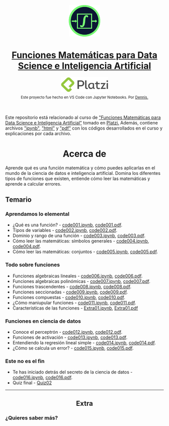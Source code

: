 <p align="center"><a href="https://platzi.com/cursos/funciones-matematicas/"><img src="codes/images/logo.png" alt="MarkText" width="100" height="100"></p>

<h1 align="center"><a href="https://platzi.com/cursos/funciones-matematicas/">Funciones Matemáticas para Data Science e Inteligencia Artificial</a></h1>

<div align="center">
  <a href="https://platzi.com">
    <img src="codes/images/platzi.png" width="150" height="47" alt="Platzi">
  </a>
</div>

<div align="center">
  <sub>Este proyecto fue hecho en VS Code con Jupyter Notebooks. Por
    <a href="https://github.com/DensLopez">Dennis.</a>
  </sub>
</div>
<br />
<br />

Este repositorio está relacionado al curso de <a href="https://platzi.com/cursos/funciones-matematicas/">"Funciones Matemáticas para Data Science e Inteligencia Artificial"</a> tomado en <a href="https://platzi.com">Platzi.</a> Además, contiene archivos ["ipynb"](codes), ["html"](codes/html/) y ["pdf"](codes/pdfs/) con los códigos desarrollados en el curso y explicaciones por cada archivo.
<br />

<h1 align="center">Acerca de </h1>
Aprende qué es una función matemática y cómo puedes aplicarlas en el mundo de la ciencia de datos e inteligencia artificial. Domina los diferentes tipos de funciones que existen, entiende cómo leer las matemáticas y aprende a calcular errores.

<br />

## Temario

### Aprendamos lo elemental

- ¿Qué es una función? - [code001.ipynb](codes/code001.ipynb), [code001.pdf](codes/pdfs/code001.pdf).
- Tipos de variables - [code002.ipynb](codes/code002.ipynb), [code002.pdf](codes/pdfs/code002.pdf).
- Dominio y rango de una función - [code003.ipynb](codes/code003.ipynb), [code003.pdf](codes/pdfs/code003.pdf).
- Cómo leer las matemáticas: símbolos generales - [code004.ipynb](codes/code004.ipynb), [code004.pdf](codes/pdfs/code004.pdf).
- Cómo leer las matemáticas: conjuntos - [code005.ipynb](codes/code005.ipynb), [code005.pdf](codes/pdfs/code005.pdf).

### Todo sobre funciones

- Funciones algebraicas lineales - [code006.ipynb](codes/code006.ipynb), [code006.pdf](codes/pdfs/code006.pdf).
- Funciones algebraicas polinómicas - [code007.ipynb](codes/code007.ipynb), [code007.pdf](codes/pdfs/code007.pdf).
- Funciones trascendentes - [code008.ipynb](codes/code008.ipynb), [code008.pdf](codes/pdfs/code008.pdf).
- Funciones seccionadas - [code009.ipynb](codes/code009.ipynb), [code009.pdf](codes/pdfs/code009.pdf).
- Funciones compuestas - [code010.ipynb](codes/code010.ipynb), [code010.pdf](codes/pdfs/code010.pdf).
- ¿Cómo maniupular funciones - [code011.ipynb](codes/code011.ipynb), [code011.pdf](codes/pdfs/code011.pdf).
- Características de las funciones - [Extra01.ipynb](codes/extra01.ipynb), [Extra01.pdf](codes/pdfs/extra01.pdf)

### Funciones en ciencia de datos

- Conoce el perceptrón - [code012.ipynb](codes/code012.ipynb), [code012.pdf](codes/pdfs/code012.pdf).
- Funciones de activación - [code013.ipynb](codes/code013.ipynb), [code013.pdf](codes/pdfs/code013.pdf).
- Entendiendo la regresión lineal simple - [code014.ipynb](codes/code014.ipynb), [code014.pdf](codes/pdfs/code014.pdf).
- ¿Cómo se calcula un error? - [code015.ipynb](codes/code015.ipynb), [code015.pdf](codes/pdfs/code015.pdf).

### Este no es el fin

- Te has iniciado detrás del secreto de la ciencia de datos - [code016.ipynb](codes/code016.ipynb), [code016.pdf](codes/pdfs/code016.pdf).
- Quiz final - [Quiz02](codes/pdfs/quiz02.pdf)

-----------------------------

<h2 align="center">Extra</h2>

### ¿Quieres saber más?

<br />
